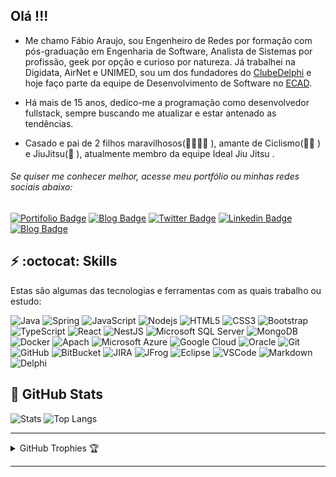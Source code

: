 ## Olá !!! 

* Me chamo Fábio Araujo, sou Engenheiro de Redes por formação com pós-graduação em Engenharia de Software, Analista de Sistemas por profissão, geek por opção e curioso por natureza. Já trabalhei na Digidata, AirNet e UNIMED, sou um dos fundadores do [ClubeDelphi](https://www.devmedia.com.br/) e hoje faço parte da equipe de Desenvolvimento de Software no [ECAD](https://www.ecad.org.br).
* Há mais de 15 anos, dedico-me a programação como desenvolvedor fullstack, sempre buscando me atualizar e estar antenado as tendências.

* Casado e pai de 2 filhos maravilhosos(👨‍👩‍👧‍👦 ), amante de Ciclismo(🚴‍♂️ ) e JiuJitsu(🥋 ), atualmente membro da equipe Ideal Jiu Jitsu .

###### Se quiser me conhecer melhor, acesse meu portfólio ou minhas redes sociais abaixo:

[![Portifolio Badge](https://img.shields.io/badge/Portfolio-My%20Digital%20Home-green)](https://www.fabioaraujo.net)
[![Blog Badge](https://img.shields.io/badge/about-me)](https://about.me/faraujo)
[![Twitter Badge](https://img.shields.io/badge/-Twitter-1ca0f1?style=flat-square&labelColor=1ca0f1&logo=twitter&logoColor=white&link=https://twitter.com/fa_bioaraujo)](https://twitter.com/fa_bioaraujo)
[![Linkedin Badge](https://img.shields.io/badge/-LinkedIn-blue?style=flat-square&logo=Linkedin&logoColor=white&link=https://www.linkedin.com/in/fabiosaraujo/)](https://www.linkedin.com/in/fabiosaraujo/)
[![Blog Badge](https://img.shields.io/badge/blog-medium-green)](https://medium.com/@fabiosaraujo)

## ⚡  :octocat: Skills

Estas são algumas das tecnologias e ferramentas com as quais trabalho ou estudo:

![Java](https://img.shields.io/badge/-Java-007396?style=flat-square&logo=java)
![Spring](https://img.shields.io/badge/-Spring-6DB33F?style=flat-square&logo=spring&logoColor=white)
![JavaScript](https://img.shields.io/badge/-JavaScript-black?style=flat-square&logo=javascript)
![Nodejs](https://img.shields.io/badge/-Nodejs-339933?style=flat-square&logo=Node.js&logoColor=white)
![HTML5](https://img.shields.io/badge/-HTML5-E34F26?style=flat-square&logo=html5&logoColor=white)
![CSS3](https://img.shields.io/badge/-CSS3-1572B6?style=flat-square&logo=css3)
![Bootstrap](https://img.shields.io/badge/-Bootstrap-563D7C?style=flat-square&logo=bootstrap)
![TypeScript](https://img.shields.io/badge/-TypeScript-007ACC?style=flat-square&logo=typescript)
![React](https://img.shields.io/badge/-React-3880FF?style=flat-square&logo=React&logoColor=white)
![NestJS](https://img.shields.io/badge/-NestJS-E0234E?style=flat-square&logo=nestjs&logoColor=white)
![Microsoft SQL Server](https://img.shields.io/badge/-SQL%20Server-CC2927?style=flat-square&logo=microsoft-sql-server&logoColor=white)
![MongoDB](https://img.shields.io/badge/-MongoDB-black?style=flat-square&logo=mongodb)
![Docker](https://img.shields.io/badge/-Docker-2496ED?style=flat-square&logo=docker&logoColor=white)
![Apach](https://img.shields.io/badge/Apach-F80000?style=flat-square&logo=apache&logoColor=white)
![Microsoft Azure](https://img.shields.io/badge/Microsoft%20Azure-0089D6?style=flat-square&logo=microsoft-azure&logoColor=white)
![Google Cloud](https://img.shields.io/badge/Google%20Cloud-4285F4?style=flat-square&logo=google-cloud&logoColor=white)
![Oracle](https://img.shields.io/badge/Oracle-F80000?style=flat-square&logo=oracle&logoColor=white)
![Git](https://img.shields.io/badge/-Git-black?style=flat-square&logo=git)
![GitHub](https://img.shields.io/badge/-GitHub-181717?style=flat-square&logo=github)
![BitBucket](https://img.shields.io/badge/-BitBucket-darkblue?style=flat-square&logo=bitbucket)
![JIRA](https://img.shields.io/badge/-JIRA-0052CC?style=flat-square&logo=jira)
![JFrog](https://img.shields.io/badge/-JFrog-41BF47?style=flat-square&logo=jfrog&logoColor=white)
![Eclipse](https://img.shields.io/badge/-Eclipse-2C2255?style=flat-square&logo=eclipse&logoColor=white)
![VSCode](https://img.shields.io/badge/-VSCode-007ACC?style=flat-square&logo=visual-studio-code&logoColor=white)
![Markdown](https://img.shields.io/badge/-Markdown-181717?style=flat-square&logo=markdown)
![Delphi](https://img.shields.io/badge/Delphi-F80000?style=flat-square&logo=delphi&logoColor=white)

## 🚧  GitHub Stats
![Stats](https://github-readme-stats.vercel.app/api?username=fabioara&show_icons=true&include_all_commits)
![Top Langs](https://github-readme-stats.vercel.app/api/top-langs/?username=fabioara&layout=compact)

*************

<!-- GitHub Trophies -->

<details align="left">
  <summary>GitHub Trophies 🏆</summary>
  <br>
<p align="center">
  <a href="https://github.com/ryo-ma/github-profile-trophy" target="_blank">
    <img src="https://github-profile-trophy.vercel.app/?username=fabioara&theme=gruvbox&column=3&margin-w=15&margin-h=15"/>
  </a>
</p>
</details>

*************

<!--
**fabioara/fabioara** is a ✨ _special_ ✨ repository because its `README.md` (this file) appears on your GitHub profile.

Here are some ideas to get you started:

- 🔭 I’m currently working on ...
- 🌱 I’m currently learning ...
- 👯 I’m looking to collaborate on ...
- 🤔 I’m looking for help with ...
- 💬 Ask me about ...
- 📫 How to reach me: ...
- 😄 Pronouns: ...
- ⚡ Fun fact: ...
-->
